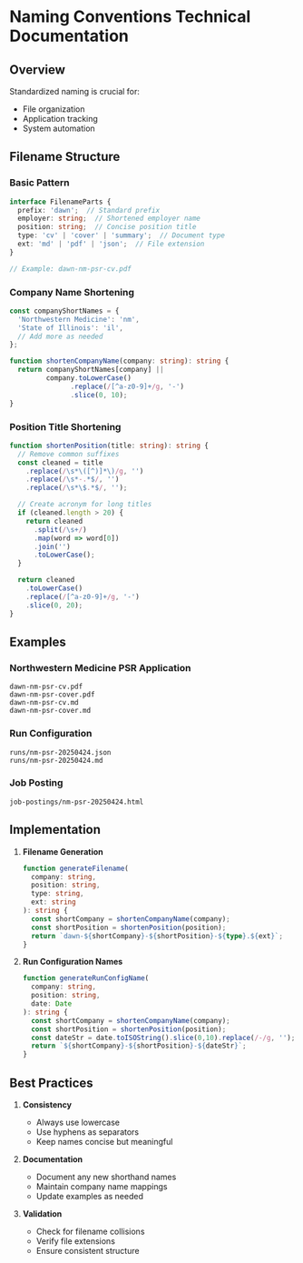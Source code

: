 # Naming Conventions Technical Documentation

## Overview

Standardized naming is crucial for:
- File organization
- Application tracking
- System automation

## Filename Structure

### Basic Pattern
```typescript
interface FilenameParts {
  prefix: 'dawn';  // Standard prefix
  employer: string;  // Shortened employer name
  position: string;  // Concise position title
  type: 'cv' | 'cover' | 'summary';  // Document type
  ext: 'md' | 'pdf' | 'json';  // File extension
}

// Example: dawn-nm-psr-cv.pdf
```

### Company Name Shortening
```typescript
const companyShortNames = {
  'Northwestern Medicine': 'nm',
  'State of Illinois': 'il',
  // Add more as needed
};

function shortenCompanyName(company: string): string {
  return companyShortNames[company] || 
         company.toLowerCase()
               .replace(/[^a-z0-9]+/g, '-')
               .slice(0, 10);
}
```

### Position Title Shortening
```typescript
function shortenPosition(title: string): string {
  // Remove common suffixes
  const cleaned = title
    .replace(/\s*\([^)]*\)/g, '')
    .replace(/\s*-.*$/, '')
    .replace(/\s*\$.*$/, '');

  // Create acronym for long titles
  if (cleaned.length > 20) {
    return cleaned
      .split(/\s+/)
      .map(word => word[0])
      .join('')
      .toLowerCase();
  }

  return cleaned
    .toLowerCase()
    .replace(/[^a-z0-9]+/g, '-')
    .slice(0, 20);
}
```

## Examples

### Northwestern Medicine PSR Application
```plaintext
dawn-nm-psr-cv.pdf
dawn-nm-psr-cover.pdf
dawn-nm-psr-cv.md
dawn-nm-psr-cover.md
```

### Run Configuration
```plaintext
runs/nm-psr-20250424.json
runs/nm-psr-20250424.md
```

### Job Posting
```plaintext
job-postings/nm-psr-20250424.html
```

## Implementation

1. **Filename Generation**
   ```typescript
   function generateFilename(
     company: string,
     position: string,
     type: string,
     ext: string
   ): string {
     const shortCompany = shortenCompanyName(company);
     const shortPosition = shortenPosition(position);
     return `dawn-${shortCompany}-${shortPosition}-${type}.${ext}`;
   }
   ```

2. **Run Configuration Names**
   ```typescript
   function generateRunConfigName(
     company: string,
     position: string,
     date: Date
   ): string {
     const shortCompany = shortenCompanyName(company);
     const shortPosition = shortenPosition(position);
     const dateStr = date.toISOString().slice(0,10).replace(/-/g, '');
     return `${shortCompany}-${shortPosition}-${dateStr}`;
   }
   ```

## Best Practices

1. **Consistency**
   - Always use lowercase
   - Use hyphens as separators
   - Keep names concise but meaningful

2. **Documentation**
   - Document any new shorthand names
   - Maintain company name mappings
   - Update examples as needed

3. **Validation**
   - Check for filename collisions
   - Verify file extensions
   - Ensure consistent structure
